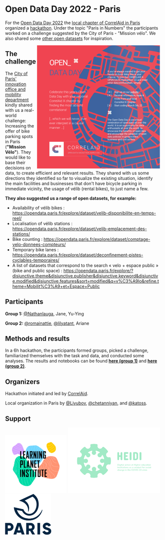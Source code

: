# Open Data Day 2022 - Paris
For the [Open Data Day 2022](https://opendataday.org/) the [local chapter of CorrelAid in Paris](https://correlaid.org/en/correlaidx/paris/) organized a [hackathon](https://events.cri-paris.org/e/96/open-data-day-hackathon-paris-in-numbers). Under the topic "Paris in Numbers" the participants worked on a challenge suggested by the City of Paris - "Mission vélo". We also shared some [other open datasets](https://github.com/cityinteractionlab/open_data_days_2022) for inspiration.

<img align="right" src="img/OPENDATA_sq.png" width="400">

## The challenge
The [City of Paris' innovation office and mobility department](https://www.paris.fr/a-velo) kindly shared with us a real-world challenge: Increasing the offer of bike parking spots in Paris (__"Mission Vélo"__). They would like to base their decisions on data, to create efficient and relevant results. They shared with us some directions they identified so far to visualize the existing situation, identify the main facilities and businesses that don't have bicycle parking in immediate vicinity, the usage of vélib (rental bikes), to just name a few.

__They also suggested us a range of open datasets, for example:__
* Availability of vélib bikes : https://opendata.paris.fr/explore/dataset/velib-disponibilite-en-temps-reel/
* Localisation of vélib stations : https://opendata.paris.fr/explore/dataset/velib-emplacement-des-stations/
* Bike counting : https://opendata.paris.fr/explore/dataset/comptage-velo-donnees-compteurs/
* Temporary bike lanes : https://opendata.paris.fr/explore/dataset/deconfinement-pistes-cyclables-temporaires/
* A list of datasets that correspond to the search « velo + espace public » (bike and public space) : https://opendata.paris.fr/explore/?disjunctive.theme&disjunctive.publisher&disjunctive.keyword&disjunctive.modified&disjunctive.features&sort=modified&q=v%C3%A9lo&refine.theme=Mobilit%C3%A9+et+Espace+Public

## Participants
__Group 1:__ [@Nathanlauga](https://github.com/Nathanlauga), Jane, Yu-Ying

__Group 2:__ [@romainattie](https://github.com/romainattie), [@lilyatant](https://github.com/lilyatant), Ariane

## Methods and results
In a 6h hackathon, the participants formed groups, picked a challenge, familiarized themselves with the task and data, and conducted some analyses.
The results and notebooks can be found __[here (group 1)](https://github.com/CorrelAid/open_data_22_paris/tree/main/group_1)__ and __[here (group 2)](https://github.com/CorrelAid/open_data_22_paris/tree/main/group_2)__.

## Organizers
Hackathon initiated and led by [CorrelAid](https://github.com/CorrelAid).

Local organization in Paris by [@Liyubov](https://github.com/Liyubov), [@chetanniyan](chetanniyan), and [@katoss](https://github.com/katoss). 

## Support
<p float="left">
  <img src="img/LPI_LOGO_RVB.png" width="200">
  <img src="img/HEIDI-logo.png" width="300">
  <img src="img/Ville_de_Paris_logo.png" width="150">
</p>

